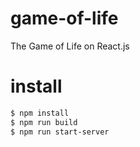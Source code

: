 # game-of-life
The Game of Life on React.js

# install

```sh
$ npm install
$ npm run build
$ npm run start-server
```